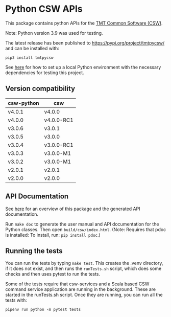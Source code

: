 # Python CSW APIs

This package contains python APIs for the [TMT Common Software (CSW)](https://github.com/tmtsoftware/csw). 

Note: Python version 3.9 was used for testing.

The latest release has been published to https://pypi.org/project/tmtpycsw/ and can be installed with:

    pip3 install tmtpycsw

See [here](https://packaging.python.org/guides/installing-using-pip-and-virtual-environments/)
for how to set up a local Python environment with the necessary dependencies for testing
this project.

## Version compatibility

| csw-python | csw |
|--------|------|
| v4.0.1 | v4.0.0 |
| v4.0.0 | v4.0.0-RC1 |
| v3.0.6 | v3.0.1 |
| v3.0.5 | v3.0.0 |
| v3.0.4 | v3.0.0-RC1 |
| v3.0.3 | v3.0.0-M1 |
| v3.0.2 | v3.0.0-M1 |
| v2.0.1 | v2.0.1 |
| v2.0.0 | v2.0.0 |



## API Documentation

See [here](https://tmtsoftware.github.io/csw-python/index.html) for an overview of this package and the 
generated API documentation.

Run `make doc` to generate the user manual and API documentation for the Python classes. 
Then open `build/csw/index.html`. 
(Note: Requires that pdoc is installed: To install, run: `pip install pdoc`.)

## Running the tests

You can run the tests by typing `make test`.
This creates the .venv directory, if it does not exist, and then runs the `runTests.sh` script,
which does some checks and then uses pytest to run the tests.

Some of the tests require that csw-services and a Scala based CSW command service application are running in the background.
These are started in the runTests.sh script. 
Once they are running, you can run all the tests with:
```
pipenv run python -m pytest tests
```
